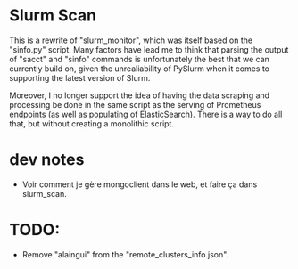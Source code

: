 # Slurm Scan

This is a rewrite of "slurm_monitor", which was itself based on the "sinfo.py" script.
Many factors have lead me to think that parsing the output of "sacct" and "sinfo" commands
is unfortunately the best that we can currently build on, given the unrealiability of PySlurm
when it comes to supporting the latest version of Slurm.

Moreover, I no longer support the idea of having the data scraping
and processing be done in the same script as the serving of
Prometheus endpoints (as well as populating of ElasticSearch).
There is a way to do all that, but without creating a monolithic script.

# dev notes

- Voir comment je gère mongoclient dans le web, et faire ça dans slurm_scan.

# TODO:

- Remove "alaingui" from the "remote_clusters_info.json".